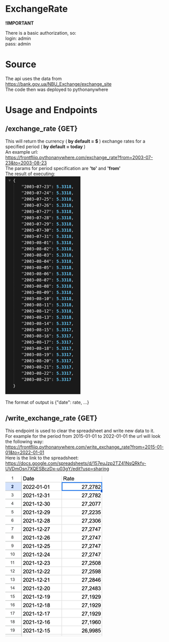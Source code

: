 # ExchangeRate
**!IMPORTANT**<p>
There is a basic authorization, so:
<br> login: admin
<br> pass: admin
# Source
The api uses the data from https://bank.gov.ua/NBU_Exchange/exchange_site
<br>
The code then was deployed to pythonanywhere

# Usage and Endpoints
## /exchange_rate {GET}
This will return the currency (<b> by default = $ </b>) exchange rates for a specified period (<b> by default = today </b>)
<br> An example url: <br>
https://frontfliip.pythonanywhere.com/exchange_rate?from=2003-07-23&to=2003-08-23
<br>
The params for period specification are **'to'** and **'from'** 
<br> The result of executing:<br>
![img.png](img.png)
<p>
The format of output is {"date": rate, ...}

## /write_exchange_rate {GET}
This endpoint is used to clear the spreadsheet and write new data to it.<br>
For example for the period from 2015-01-01 to 2022-01-01 the url will look the following way: <br>
https://frontfliip.pythonanywhere.com/write_exchange_rate?from=2015-01-01&to=2022-01-01 <br>
Here is the link to the spreadsheet:<br>
https://docs.google.com/spreadsheets/d/157euJzp2TZ41NsQRkfv-UVDmOsn7XQESBczDx-u03gY/edit?usp=sharing


![img_1.png](img_1.png)
